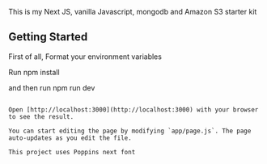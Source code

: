 This is my Next JS, vanilla Javascript, mongodb and Amazon S3  starter kit

## Getting Started

First of all, Format your environment variables

Run npm install

and then run npm run dev
```

Open [http://localhost:3000](http://localhost:3000) with your browser to see the result.

You can start editing the page by modifying `app/page.js`. The page auto-updates as you edit the file.

This project uses Poppins next font
